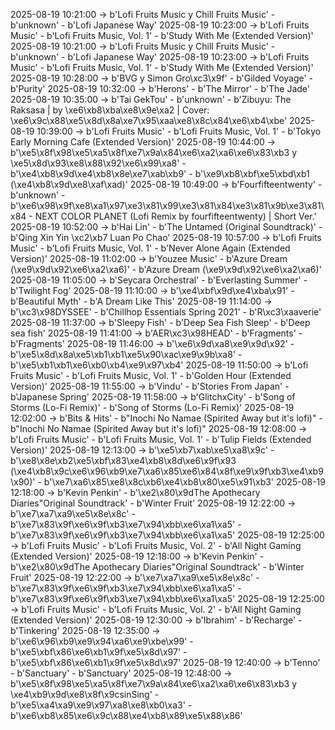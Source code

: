 2025-08-19 10:21:00 -> b'Lofi Fruits Music y Chill Fruits Music' - b'unknown' - b'Lofi Japanese Way'
2025-08-19 10:23:00 -> b'Lofi Fruits Music' - b'Lofi Fruits Music, Vol. 1' - b'Study With Me (Extended Version)'
2025-08-19 10:21:00 -> b'Lofi Fruits Music y Chill Fruits Music' - b'unknown' - b'Lofi Japanese Way'
2025-08-19 10:23:00 -> b'Lofi Fruits Music' - b'Lofi Fruits Music, Vol. 1' - b'Study With Me (Extended Version)'
2025-08-19 10:28:00 -> b'BVG y Simon Gro\xc3\x9f' - b'Gilded Voyage' - b'Purity'
2025-08-19 10:32:00 -> b'Herons' - b'The Mirror' - b'The Jade'
2025-08-19 10:35:00 -> b'Tai GekTou' - b'unknown' - b'Zibuyu: The Raksasa | by \xe6\xb8\xba\xe8\x9e\xa2 | Cover: \xe6\x9c\x88\xe5\x8d\x8a\xe7\x95\xaa\xe8\x8c\x84\xe6\xb4\xbe'
2025-08-19 10:39:00 -> b'Lofi Fruits Music' - b'Lofi Fruits Music, Vol. 1' - b'Tokyo Early Morning Cafe (Extended Version)'
2025-08-19 10:44:00 -> b'\xe5\x8f\x98\xe5\xa5\x8f\xe7\x9a\x84\xe6\xa2\xa6\xe6\x83\xb3 y \xe5\x8d\x93\xe8\x88\x92\xe6\x99\xa8' - b'\xe4\xb8\x9d\xe4\xb8\x8e\xe7\xab\xb9' - b'\xe9\xb8\xbf\xe5\xbd\xb1 (\xe4\xb8\x9d\xe8\xaf\xad)'
2025-08-19 10:49:00 -> b'Fourfifteentwenty' - b'unknown' - b'\xe6\x98\x9f\xe8\xa1\x97\xe3\x81\x99\xe3\x81\x84\xe3\x81\x9b\xe3\x81\x84 - NEXT COLOR PLANET (Lofi Remix by fourfifteentwenty) | Short Ver.'
2025-08-19 10:52:00 -> b'Hai Lin' - b'The Untamed (Original Soundtrack)' - b'Qing Xin Yin \xc2\xb7 Luan Po Chao'
2025-08-19 10:57:00 -> b'Lofi Fruits Music' - b'Lofi Fruits Music, Vol. 1' - b'Never Alone Again (Extended Version)'
2025-08-19 11:02:00 -> b'Youzee Music' - b'Azure Dream (\xe9\x9d\x92\xe6\xa2\xa6)' - b'Azure Dream (\xe9\x9d\x92\xe6\xa2\xa6)'
2025-08-19 11:05:00 -> b'Seycara Orchestral' - b'Everlasting Summer' - b'Twilight Fog'
2025-08-19 11:10:00 -> b'\xe4\xbf\x9d\xe4\xba\x91' - b'Beautiful Myth' - b'A Dream Like This'
2025-08-19 11:14:00 -> b'\xc3\x98DYSSEE' - b'Chillhop Essentials Spring 2021' - b'R\xc3\xaaverie'
2025-08-19 11:37:00 -> b'Sleepy Fish' - b'Deep Sea Fish Sleep' - b'Deep sea fish'
2025-08-19 11:41:00 -> b'AER\xc3\x98HEAD' - b'Fragments' - b'Fragments'
2025-08-19 11:46:00 -> b'\xe6\x9d\xa8\xe9\x9d\x92' - b'\xe5\x8d\x8a\xe5\xb1\xb1\xe5\x90\xac\xe9\x9b\xa8' - b'\xe5\xb1\xb1\xe6\xb0\xb4\xe9\x97\xb4'
2025-08-19 11:50:00 -> b'Lofi Fruits Music' - b'Lofi Fruits Music, Vol. 1' - b'Golden Hour (Extended Version)'
2025-08-19 11:55:00 -> b'Vindu' - b'Stories From Japan' - b'Japanese Spring'
2025-08-19 11:58:00 -> b'GlitchxCity' - b'Song of Storms (Lo-Fi Remix)' - b'Song of Storms (Lo-Fi Remix)'
2025-08-19 12:02:00 -> b'Bits & Hits' - b"Inochi No Namae (Spirited Away but it's lofi)" - b"Inochi No Namae (Spirited Away but it's lofi)"
2025-08-19 12:08:00 -> b'Lofi Fruits Music' - b'Lofi Fruits Music, Vol. 1' - b'Tulip Fields (Extended Version)'
2025-08-19 12:13:00 -> b'\xe5\xb7\xab\xe5\xa8\x9c' - b'\xe8\x8e\xb2\xe5\xbf\x83\xe4\xb8\x8d\xe6\x9f\x93 (\xe4\xb8\x9c\xe6\x96\xb9\xe7\xa6\x85\xe6\x84\x8f\xe9\x9f\xb3\xe4\xb9\x90)' - b'\xe7\xa6\x85\xe8\x8c\xb6\xe4\xb8\x80\xe5\x91\xb3'
2025-08-19 12:18:00 -> b'Kevin Penkin' - b'\xe2\x80\x9dThe Apothecary Diaries"Original Soundtrack' - b'Winter Fruit'
2025-08-19 12:22:00 -> b'\xe7\xa7\xa9\xe5\x8e\x8c' - b'\xe7\x83\x9f\xe6\x9f\xb3\xe7\x94\xbb\xe6\xa1\xa5' - b'\xe7\x83\x9f\xe6\x9f\xb3\xe7\x94\xbb\xe6\xa1\xa5'
2025-08-19 12:25:00 -> b'Lofi Fruits Music' - b'Lofi Fruits Music, Vol. 2' - b'All Night Gaming (Extended Version)'
2025-08-19 12:18:00 -> b'Kevin Penkin' - b'\xe2\x80\x9dThe Apothecary Diaries"Original Soundtrack' - b'Winter Fruit'
2025-08-19 12:22:00 -> b'\xe7\xa7\xa9\xe5\x8e\x8c' - b'\xe7\x83\x9f\xe6\x9f\xb3\xe7\x94\xbb\xe6\xa1\xa5' - b'\xe7\x83\x9f\xe6\x9f\xb3\xe7\x94\xbb\xe6\xa1\xa5'
2025-08-19 12:25:00 -> b'Lofi Fruits Music' - b'Lofi Fruits Music, Vol. 2' - b'All Night Gaming (Extended Version)'
2025-08-19 12:30:00 -> b'Ibrahim' - b'Recharge' - b'Tinkering'
2025-08-19 12:35:00 -> b'\xe6\x96\xb9\xe9\x94\xa6\xe9\xbe\x99' - b'\xe5\xbf\x86\xe6\xb1\x9f\xe5\x8d\x97' - b'\xe5\xbf\x86\xe6\xb1\x9f\xe5\x8d\x97'
2025-08-19 12:40:00 -> b'Tenno' - b'Sanctuary' - b'Sanctuary'
2025-08-19 12:48:00 -> b'\xe5\x8f\x98\xe5\xa5\x8f\xe7\x9a\x84\xe6\xa2\xa6\xe6\x83\xb3 y \xe4\xb9\x9d\xe8\x8f\x9csinSing' - b'\xe5\xa4\xa9\xe9\x97\xa8\xe8\xb0\xa3' - b'\xe6\xb8\x85\xe6\x9c\x88\xe4\xb8\x89\xe5\x88\x86'
